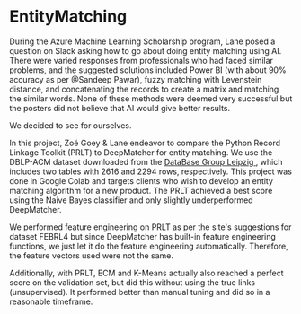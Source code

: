 # EntityMatching

During the Azure Machine Learning Scholarship program, Lane posed a question on Slack asking how to go about doing entity matching using AI. There were varied responses from professionals who had faced similar problems, and the suggested solutions included Power BI (with about 90% accuracy as per @Sandeep Pawar), fuzzy matching with Levenstein distance, and concatenating the records to create a matrix and matching the similar words. None of these methods were deemed very successful but the posters did not believe that AI would give better results.

We decided to see for ourselves.

In this project, Zoé Goey & Lane endeavor to compare the Python Record Linkage Toolkit (PRLT) to DeepMatcher for entity matching. We use the DBLP-ACM dataset downloaded from the [DataBase Group Leipzig ](https://dbs.uni-leipzig.de/research/projects/object_matching/benchmark_datasets_for_entity_resolution), which includes two tables with 2616 and 2294 rows, respectively. This project was done in Google Colab and targets clients who wish to develop an entity matching algorithm for a new product. The PRLT achieved a best score using the Naive Bayes classifier and only slightly underperformed DeepMatcher.

We performed feature engineering on PRLT as per the site's suggestions for dataset FEBRL4 but since DeepMatcher has built-in feature engineering functions, we just let it do the feature engineering automatically. Therefore, the feature vectors used were not the same.

Additionally, with PRLT, ECM and K-Means actually also reached a perfect score on the validation set, but did this without using the true links (unsupervised). It performed better than manual tuning and did so in a reasonable timeframe.
